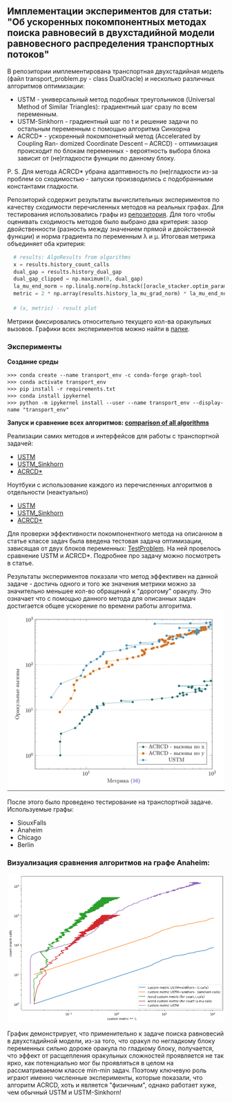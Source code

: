 ## Имплементации экспериментов для статьи: "Об ускоренных покомпонентных методах поиска равновесий в двухстадийной модели равновесного распределения транспортных потоков"

В репозитории имплементирована транспортная двухстадийная модель (файл transport_problem.py - class DualOracle) и несколько 
  различных алгоритмов оптимизации:
- USTM - универсальный метод подобных треугольников (Universal Method of Similar Triangles): градиентный шаг сразу по всем переменным.
- USTM-Sinkhorn - градиентный шаг по t и решение задачи по остальным переменным с помощью алгоритма Синхорна
- ACRCD* - ускоренный покомпонетный метод (Accelerated by Coupling
Ran- domized Coordinate Descent – ACRCD) - оптимизация происходит по блокам переменных - 
вероятность выбора блока зависит от (не)гладкости функции по
данному блоку.

P. S. Для метода ACRCD* убрана адаптивность  по (не)гладкости 
из-за проблем со сходимостью - запуски производились с подобранными константами гладкости.

Репозиторий содержит результаты вычислительных экспериментов по
  качеству сходимости перечисленных методов на реальных графах. Для тестирования использовались графы из [репозитория](https://github.com/bstabler/TransportationNetworks).
  Для того чтобы оценивать сходимость методов было выбрано два критерия: зазор двойственности
  (разность между значением прямой и двойственной функции) и норма градиента по переменным λ и μ.
  Итоговая метрика объединяет оба критерия:
  ```python
    # results: AlgoResults from algorithms
    x = results.history_count_calls
    dual_gap = results.history_dual_gap
    dual_gap_clipped = np.maximum(0, dual_gap)
    la_mu_end_norm = np.linalg.norm(np.hstack([oracle_stacker.optim_params.la, oracle_stacker.optim_params.mu]))               
    metric = 2 * np.array(results.history_la_mu_grad_norm) * la_mu_end_norm + dual_gap_clipped

    # (x, metric) - result plot
  ```

  Метрики фиксировались относительно текущего кол-ва оракульных вызовов.
  Графики всех экспериментов можно найти в [папке](paper_plots_sources).

### Эксперименты
<b> Создание среды</b>

```
>>> conda create --name transport_env -c conda-forge graph-tool
>>> conda activate transport_env
>>> pip install -r requirements.txt
>>> conda install ipykernel
>>> python -m ipykernel install --user --name transport_env --display-name "transport_env"
```

<b>Запуск и сравнение всех алгоритмов:
[comparison of all algorithms](testing_all_algos.ipynb)
</b>

Реализации самих методов и интерфейсов для работы с транспортной задачей:
- [USTM](subgd.py)
- [USTM_Sinkhorn](sinkhorn_appendix.py)
- [ACRCD*](acrcd.py)

Ноутбуки с использование каждого из перечисленных алгоритмов в отдельности (неактуально)
- [USTM](test_USTM.ipynb)
- [USTM_Sinkhorn](test_USTM.ipynb)
- [ACRCD*](test_acrcd.ipynb)

Для проверки эффективности покомпонентного метода на 
описанном в статье классе задач была введена тестовая задача
оптимизации, зависящая от двух блоков переменных:
[TestProblem](test_sampler.py). На ней провелось сравнение USTM и ACRCD*. 
Подробнее про задачу можно посмотреть в статье.

Результаты экспериментов показали что метод эффективен на данной задаче - достичь одного и того же значения метрики можно за значительно меньшее кол-во обращений к "дорогому" оракулу. Это означает что с помощью данного метода для описанных задач достигается общее ускорение по времени работы алгоритма. 
![график результатов](readme_images/comparison_plot_test_problem.png)


После этого было проведено тестирование на транспортной задаче. Используемые графы:
- SiouxFalls
- Anaheim
- Chicago
- Berlin


### Визуализация сравнения алгоритмов на графе Anaheim:
![alogs](readme_images/comparison_plot.png)

График демонстрирует, что применительно к задаче поиска равновесий в двухстадийной модели,
из-за того, что оракул по негладкому блоку переменных сильно
дороже оракула по гладкому блоку, получается, что эффект от 
расщепления оракульных сложностей проявляется не так ярко, 
как потенциально мог бы проявляться в целом на рассматриваемом классе min-min задач.
Поэтому ключевую роль играют именно численные эксперименты,
которые показали, что алгоритм ACRCD, хоть и является "физичным",
однако работает хуже, чем обычный USTM и USTM-Sinkhorn! 
